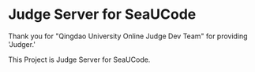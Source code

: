 # Judge Server for SeaUCode

Thank you for "Qingdao University Online Judge Dev Team" for providing 'Judger.'

This Project is Judge Server for SeaUCode.


